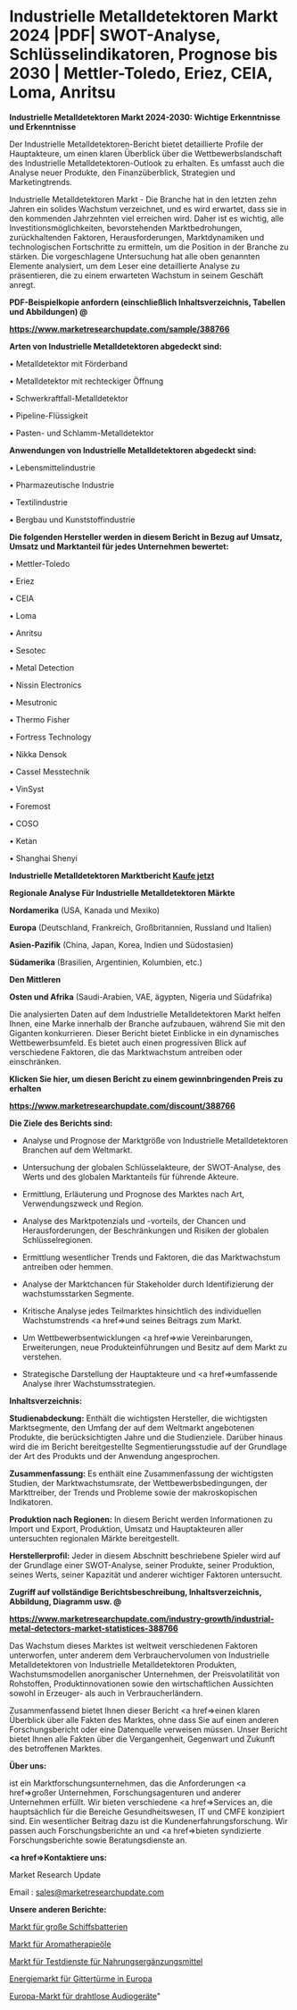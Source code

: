 # Industrielle Metalldetektoren Markt 2024 |PDF| SWOT-Analyse, Schlüsselindikatoren, Prognose bis 2030 | Mettler-Toledo, Eriez, CEIA, Loma, Anritsu

<strong>Industrielle Metalldetektoren Markt 2024-2030: Wichtige Erkenntnisse und Erkenntnisse</strong>

Der Industrielle Metalldetektoren-Bericht bietet detaillierte Profile der Hauptakteure, um einen klaren Überblick über die Wettbewerbslandschaft des Industrielle Metalldetektoren-Outlook zu erhalten. Es umfasst auch die Analyse neuer Produkte, den Finanzüberblick, Strategien und Marketingtrends.

Industrielle Metalldetektoren Markt - Die Branche hat in den letzten zehn Jahren ein solides Wachstum verzeichnet, und es wird erwartet, dass sie in den kommenden Jahrzehnten viel erreichen wird. Daher ist es wichtig, alle Investitionsmöglichkeiten, bevorstehenden Marktbedrohungen, zurückhaltenden Faktoren, Herausforderungen, Marktdynamiken und technologischen Fortschritte zu ermitteln, um die Position in der Branche zu stärken. Die vorgeschlagene Untersuchung hat alle oben genannten Elemente analysiert, um dem Leser eine detaillierte Analyse zu präsentieren, die zu einem erwarteten Wachstum in seinem Geschäft anregt.



<strong><b>PDF-Beispielkopie anfordern (einschließlich Inhaltsverzeichnis, Tabellen und Abbildungen) @ </b></strong>

<strong><a href=https://www.marketresearchupdate.com/sample/388766>

<strong>https://www.marketresearchupdate.com/sample/388766</u></a></strong></strong>



<strong>Arten von Industrielle Metalldetektoren abgedeckt sind:</strong>

• Metalldetektor mit Förderband

• Metalldetektor mit rechteckiger Öffnung

• Schwerkraftfall-Metalldetektor

• Pipeline-Flüssigkeit

• Pasten- und Schlamm-Metalldetektor



<strong>Anwendungen von Industrielle Metalldetektoren abgedeckt sind:</strong>

• Lebensmittelindustrie

• Pharmazeutische Industrie

• Textilindustrie

• Bergbau und Kunststoffindustrie



<strong>Die folgenden Hersteller werden in diesem Bericht in Bezug auf Umsatz, Umsatz und Marktanteil für jedes Unternehmen bewertet:</strong>

• Mettler-Toledo

• Eriez

• CEIA

• Loma

• Anritsu

• Sesotec

• Metal Detection

• Nissin Electronics

• Mesutronic

• Thermo Fisher

• Fortress Technology

• Nikka Densok

• Cassel Messtechnik

• VinSyst

• Foremost

• COSO

• Ketan

• Shanghai Shenyi



<strong>Industrielle Metalldetektoren Marktbericht <a href=https://www.marketresearchupdate.com/buynow/388766>Kaufe jetzt</a></strong>



<strong>Regionale Analyse Für Industrielle Metalldetektoren Märkte</strong>



<strong>Nordamerika</strong> (USA, Kanada und Mexiko)



<strong>Europa</strong> (Deutschland, Frankreich, Großbritannien, Russland und Italien)



<strong>Asien-Pazifik</strong> (China, Japan, Korea, Indien und Südostasien)



<strong>Südamerika</strong> (Brasilien, Argentinien, Kolumbien, etc.)



<strong>Den Mittleren</strong> 

<strong>Osten und Afrika</strong> (Saudi-Arabien, VAE, ägypten, Nigeria und Südafrika)

Die analysierten Daten auf dem Industrielle Metalldetektoren Markt helfen Ihnen, eine Marke innerhalb der Branche aufzubauen, während Sie mit den Giganten konkurrieren. Dieser Bericht bietet Einblicke in ein dynamisches Wettbewerbsumfeld. Es bietet auch einen progressiven Blick auf verschiedene Faktoren, die das Marktwachstum antreiben oder einschränken.



<strong>Klicken Sie hier, um diesen Bericht zu einem gewinnbringenden Preis zu erhalten
</strong>

<strong><a href=https://www.marketresearchupdate.com/discount/388766>https://www.marketresearchupdate.com/discount/388766</b></u></strong></a>



<strong>Die Ziele des Berichts sind:</strong>

- Analyse und Prognose der Marktgröße von Industrielle Metalldetektoren Branchen auf dem Weltmarkt.

- Untersuchung der globalen Schlüsselakteure, der SWOT-Analyse, des Werts und des globalen Marktanteils für führende Akteure.

- Ermittlung, Erläuterung und Prognose des Marktes nach Art, Verwendungszweck und Region.

- Analyse des Marktpotenzials und -vorteils, der Chancen und Herausforderungen, der Beschränkungen und Risiken der globalen Schlüsselregionen.

- Ermittlung wesentlicher Trends und Faktoren, die das Marktwachstum antreiben oder hemmen.

- Analyse der Marktchancen für Stakeholder durch Identifizierung der wachstumsstarken Segmente.

- Kritische Analyse jedes Teilmarktes hinsichtlich des individuellen Wachstumstrends <a href=>und</a> seines Beitrags zum Markt.

- Um Wettbewerbsentwicklungen <a href=>wie</a> Vereinbarungen, Erweiterungen, neue Produkteinführungen und Besitz auf dem Markt zu verstehen.

- Strategische Darstellung der Hauptakteure und <a href=>umfas</a>sende Analyse ihrer Wachstumsstrategien.



<strong>Inhaltsverzeichnis:</strong>



<strong>Studienabdeckung:</strong> Enthält die wichtigsten Hersteller, die wichtigsten Marktsegmente, den Umfang der auf dem Weltmarkt angebotenen Produkte, die berücksichtigten Jahre und die Studienziele. Darüber hinaus wird die im Bericht bereitgestellte Segmentierungsstudie auf der Grundlage der Art des Produkts und der Anwendung angesprochen.



<strong>Zusammenfassung:</strong> Es enthält eine Zusammenfassung der wichtigsten Studien, der Marktwachstumsrate, der Wettbewerbsbedingungen, der Markttreiber, der Trends und Probleme sowie der makroskopischen Indikatoren.



<strong>Produktion nach Regionen:</strong> In diesem Bericht werden Informationen zu Import und Export, Produktion, Umsatz und Hauptakteuren aller untersuchten regionalen Märkte bereitgestellt.



<strong>Herstellerprofil:</strong> Jeder in diesem Abschnitt beschriebene Spieler wird auf der Grundlage einer SWOT-Analyse, seiner Produkte, seiner Produktion, seines Werts, seiner Kapazität und anderer wichtiger Faktoren untersucht.



<strong><b>Zugriff auf vollständige Berichtsbeschreibung, Inhaltsverzeichnis, Abbildung, Diagramm usw. @ </b></strong>

<strong><a href=https://www.marketresearchupdate.com/industry-growth/industrial-metal-detectors-market-statistices-388766>https://www.marketresearchupdate.com/industry-growth/industrial-metal-detectors-market-statistices-388766</a></strong>

Das Wachstum dieses Marktes ist weltweit verschiedenen Faktoren unterworfen, unter anderem dem Verbrauchervolumen von Industrielle Metalldetektoren von Industrielle Metalldetektoren Produkten, Wachstumsmodellen anorganischer Unternehmen, der Preisvolatilität von Rohstoffen, Produktinnovationen sowie den wirtschaftlichen Aussichten sowohl in Erzeuger- als auch in Verbraucherländern.

Zusammenfassend bietet Ihnen dieser Bericht <a href=>einen</a> klaren Überblick über alle Fakten des Marktes, ohne dass Sie auf einen anderen Forschungsbericht oder eine Datenquelle verweisen müssen. Unser Bericht bietet Ihnen alle Fakten über die Vergangenheit, Gegenwart und Zukunft des betroffenen Marktes.



<strong>Über uns:</strong>

 ist ein Marktforschungsunternehmen, das die Anforderungen <a href=>großer</a> Unternehmen, Forschungsagenturen und anderer Unternehmen erfüllt. Wir bieten verschiedene <a href=>Services</a> an, die hauptsächlich für die Bereiche Gesundheitswesen, IT und CMFE konzipiert sind. Ein wesentlicher Beitrag dazu ist die Kundenerfahrungsforschung. Wir passen auch Forschungsberichte an und <a href=>bieten</a> syndizierte Forschungsberichte sowie Beratungsdienste an.



<strong><a href=>Kontaktiere uns:</a></strong>

Market Research Update

Email : sales@marketresearchupdate.com



<strong>Unsere anderen Berichte:</strong>

<a href=https://www.linkedin.com/pulse/marine-battery-large-vessel-market-witness-huge>Markt für große Schiffsbatterien</a>

<a href=https://www.linkedin.com/pulse/aromatherapy-oil-market-size-share-outlook-growth>Markt für Aromatherapieöle</a>

<a href=https://www.linkedin.com/pulse/dietary-supplement-testing-service-market-analysis>Markt für Testdienste für Nahrungsergänzungsmittel</a>

<a href=https://www.linkedin.com/pulse/europe-lattice-towers-energy-market-growth-possibilities>Energiemarkt für Gittertürme in Europa</a>

<a href=https://www.linkedin.com/pulse/europe-wireless-audio-market-2023-continues-rapid-growth>Europa-Markt für drahtlose Audiogeräte</a>"
